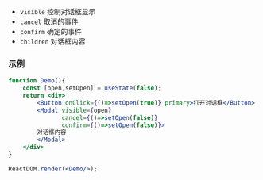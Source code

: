 - `visible` 控制对话框显示
- `cancel` 取消的事件
- `confirm` 确定的事件
- `children` 对话框内容

### 示例

<!--start-code-->

```jsx
function Demo(){
    const [open,setOpen] = useState(false);
    return <div>
        <Button onClick={()=>setOpen(true)} primary>打开对话框</Button>
        <Modal visible={open} 
               cancel={()=>setOpen(false)}
               confirm={()=>setOpen(false)}>
        对话框内容
        </Modal>
    </div>
}

ReactDOM.render(<Demo/>);
```

<!--end-code-->
